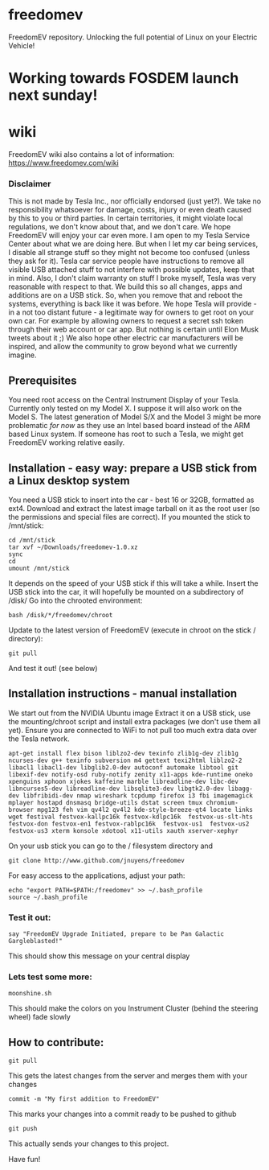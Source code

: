 # freedomev
FreedomEV repository. Unlocking the full potential of Linux on your Electric Vehicle!

# Working towards FOSDEM launch next sunday!

# wiki
FreedomEV wiki also contains a lot of information: https://www.freedomev.com/wiki

### Disclaimer
This is not made by Tesla Inc., nor officially endorsed (just yet?). We take no responsibility whatsoever for damage, costs, injury or even death caused by this to you or third parties. In certain territories, it might violate local regulations, we don't know about that, and we don't care. We hope FreedomEV will enjoy your car even more.
I am open to my Tesla Service Center about what we are doing here. But when I let my car being services, I disable all strange stuff so they might not become too confused (unless they ask for it). Tesla car service people have instructions to remove all visible USB attached stuff to not interfere with possible updates, keep that in mind. Also, I don't claim warranty on stuff I broke myself, Tesla was very reasonable with respect to that. 
We build this so all changes, apps and additions are on a USB stick. So, when you remove that and reboot the systems, everything is back like it was before.
We hope Tesla will provide - in a not too distant future - a legitimate way for owners to get root on your own car. For example by allowing owners to request a secret ssh token through their web account or car app. But nothing is certain until Elon Musk tweets about it ;)
We also hope other electric car manufacturers will be inspired, and allow the community to grow beyond what we currently imagine.

## Prerequisites
You need root access on the Central Instrument Display of your Tesla.
Currently only tested on my Model X. I suppose it will also work on the Model S.
The latest generation of Model S/X and the Model 3 might be more problematic 
_for now_ as they use an Intel based board instead of the ARM based Linux system. If someone has root to such a Tesla, we might get FreedomEV working relative easily.

## Installation - easy way: prepare a USB stick from a Linux desktop system
You need a USB stick to insert into the car - best 16 or 32GB, formatted as ext4.
Download and extract the latest image tarball on it as the root user (so the permissions and special files are correct).
If you mounted the stick to /mnt/stick:
```
cd /mnt/stick
tar xvf ~/Downloads/freedomev-1.0.xz
sync
cd 
umount /mnt/stick
```
It depends on the speed of your USB stick if this will take a while.
Insert the USB stick into the car, it will hopefully be mounted on a subdirectory of /disk/
Go into the chrooted environment:
```
bash /disk/*/freedomev/chroot
```
Update to the latest version of FreedomEV (execute in chroot on the stick / directory):
```
git pull 
```

And test it out! (see below)

## Installation instructions - manual installation
We start out from the NVIDIA Ubuntu image
Extract it on a USB stick, use the mounting/chroot script and install extra packages (we don't use them all yet).
Ensure you are connected to WiFi to not pull too much extra data over the Tesla network.
``` 
apt-get install flex bison liblzo2-dev texinfo zlib1g-dev zlib1g ncurses-dev g++ texinfo subversion m4 gettext texi2html liblzo2-2 libacl1 libacl1-dev libglib2.0-dev autoconf automake libtool git libexif-dev notify-osd ruby-notify zenity x11-apps kde-runtime oneko xpenguins xphoon xjokes kaffeine marble libreadline-dev libc-dev libncurses5-dev libreadline-dev libsqlite3-dev libgtk2.0-dev libagg-dev libfribidi-dev nmap wireshark tcpdump firefox i3 fbi imagemagick mplayer hostapd dnsmasq bridge-utils dstat screen tmux chromium-browser mpg123 feh vim qv4l2 qv4l2 kde-style-breeze-qt4 locate links wget festival festvox-kallpc16k festvox-kdlpc16k  festvox-us-slt-hts festvox-don festvox-en1 festvox-rablpc16k  festvox-us1  festvox-us2 festvox-us3 xterm konsole xdotool x11-utils xauth xserver-xephyr
```

On your usb stick you can go to the / filesystem directory and 
```
git clone http://www.github.com/jnuyens/freedomev
```
For easy access to the applications, adjust your path:
```
echo "export PATH=$PATH:/freedomev" >> ~/.bash_profile
source ~/.bash_profile
```

### Test it out:
```
say "FreedomEV Upgrade Initiated, prepare to be Pan Galactic Gargleblasted!"
```
This should show this message on your central display

### Lets test some more:
```
moonshine.sh
```
This should make the colors on you Instrument Cluster (behind the steering wheel) fade slowly


## How to contribute:
```
git pull 
```
This gets the latest changes from the server and merges them with your changes
```
commit -m "My first addition to FreedomEV"
```
This marks your changes into a commit ready to be pushed to github
```
git push 
```
This actually sends your changes to this project. 

Have fun!

